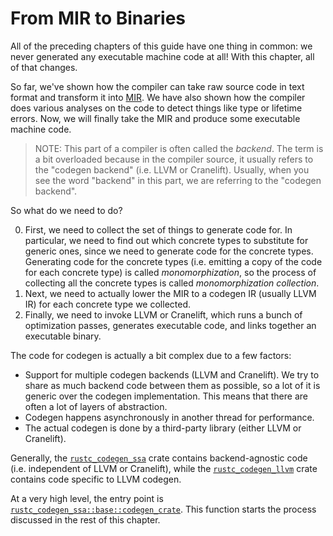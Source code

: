 # From MIR to Binaries

All of the preceding chapters of this guide have one thing in common: we never
generated any executable machine code at all! With this chapter, all of that
changes.

So far, we've shown how the compiler can take raw source code in text format
and transform it into [MIR]. We have also shown how the compiler does various
analyses on the code to detect things like type or lifetime errors. Now, we
will finally take the MIR and produce some executable machine code.

[MIR]: ./mir/index.md

> NOTE: This part of a compiler is often called the _backend_. The term is a bit
> overloaded because in the compiler source, it usually refers to the "codegen
> backend" (i.e. LLVM or Cranelift). Usually, when you see the word "backend"
> in this part, we are referring to the "codegen backend".

So what do we need to do?

0. First, we need to collect the set of things to generate code for. In
   particular, we need to find out which concrete types to substitute for
   generic ones, since we need to generate code for the concrete types.
   Generating code for the concrete types (i.e. emitting a copy of the code for
   each concrete type) is called _monomorphization_, so the process of
   collecting all the concrete types is called _monomorphization collection_.
1. Next, we need to actually lower the MIR to a codegen IR
   (usually LLVM IR) for each concrete type we collected.
2. Finally, we need to invoke LLVM or Cranelift, which runs a bunch of
   optimization passes, generates executable code, and links together an
   executable binary.

[codegen1]: https://doc.rust-lang.org/nightly/nightly-rustc/rustc_codegen_ssa/base/fn.codegen_crate.html

The code for codegen is actually a bit complex due to a few factors:

- Support for multiple codegen backends (LLVM and Cranelift). We try to share as much
  backend code between them as possible, so a lot of it is generic over the
  codegen implementation. This means that there are often a lot of layers of
  abstraction.
- Codegen happens asynchronously in another thread for performance.
- The actual codegen is done by a third-party library (either LLVM or Cranelift).

Generally, the [`rustc_codegen_ssa`][ssa] crate contains backend-agnostic code
(i.e. independent of LLVM or Cranelift), while the [`rustc_codegen_llvm`][llvm]
crate contains code specific to LLVM codegen.

[ssa]: https://doc.rust-lang.org/nightly/nightly-rustc/rustc_codegen_ssa/index.html
[llvm]: https://doc.rust-lang.org/nightly/nightly-rustc/rustc_codegen_llvm/index.html

At a very high level, the entry point is
[`rustc_codegen_ssa::base::codegen_crate`][codegen1]. This function starts the
process discussed in the rest of this chapter.

